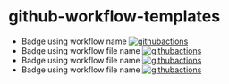 # github-workflow-templates

- Badge using workflow name [![githubactions](https://github.com/kyhau/github-workflow-templates/workflows/test-badge-1/badge.svg)](https://github.com/kyhau/github-workflow-templates/actions/workflows/test-badge-1.yaml)
- Badge using workflow file name [![githubactions](https://github.com/kyhau/github-workflow-templates/actions/workflows/test-badge-1.yaml/badge.svg)](https://github.com/kyhau/github-workflow-templates/actions/workflows/test-badge-1.yaml)
- Badge using workflow file name [![githubactions](https://github.com/kyhau/github-workflow-templates/actions/workflows/test-badge-2.yaml/badge.svg)](https://github.com/kyhau/github-workflow-templates/actions/workflows/test-badge-2.yaml)
- Badge using workflow file name [![githubactions](https://github.com/kyhau/github-workflow-templates/actions/workflows/test-badge-3.yaml/badge.svg)](https://github.com/kyhau/github-workflow-templates/actions/workflows/test-badge-3.yaml)

